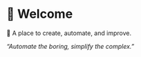 # 👋 Welcome  

🚀 A place to create, automate, and improve.  

*“Automate the boring, simplify the complex.”*  
